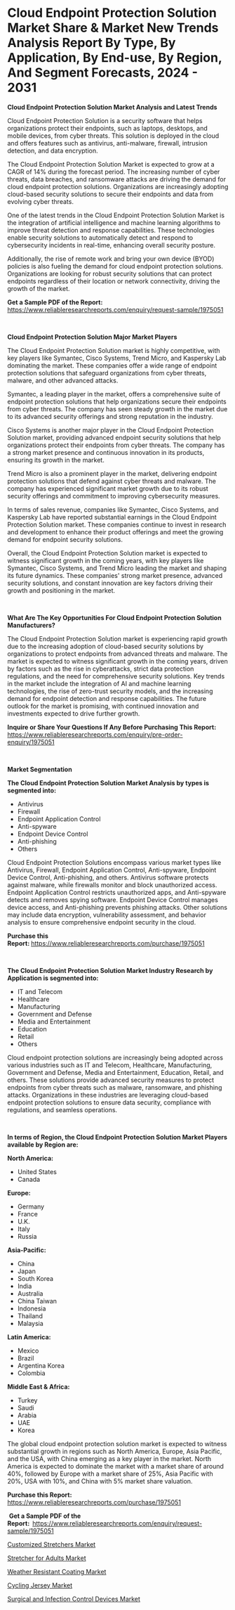 <p><h1>Cloud Endpoint Protection Solution Market Share & Market New Trends Analysis Report By Type, By Application, By End-use, By Region, And Segment Forecasts, 2024 - 2031</h1></p><p><strong>Cloud Endpoint Protection Solution Market Analysis and Latest Trends</strong></p>
<p><p>Cloud Endpoint Protection Solution is a security software that helps organizations protect their endpoints, such as laptops, desktops, and mobile devices, from cyber threats. This solution is deployed in the cloud and offers features such as antivirus, anti-malware, firewall, intrusion detection, and data encryption.</p><p>The Cloud Endpoint Protection Solution Market is expected to grow at a CAGR of 14% during the forecast period. The increasing number of cyber threats, data breaches, and ransomware attacks are driving the demand for cloud endpoint protection solutions. Organizations are increasingly adopting cloud-based security solutions to secure their endpoints and data from evolving cyber threats.</p><p>One of the latest trends in the Cloud Endpoint Protection Solution Market is the integration of artificial intelligence and machine learning algorithms to improve threat detection and response capabilities. These technologies enable security solutions to automatically detect and respond to cybersecurity incidents in real-time, enhancing overall security posture.</p><p>Additionally, the rise of remote work and bring your own device (BYOD) policies is also fueling the demand for cloud endpoint protection solutions. Organizations are looking for robust security solutions that can protect endpoints regardless of their location or network connectivity, driving the growth of the market.</p></p>
<p><strong>Get a Sample PDF of the Report:&nbsp;</strong> <a href="https://www.reliableresearchreports.com/enquiry/request-sample/1975051">https://www.reliableresearchreports.com/enquiry/request-sample/1975051</a></p>
<p>&nbsp;</p>
<p><strong>Cloud Endpoint Protection Solution Major Market Players</strong></p>
<p><p>The Cloud Endpoint Protection Solution market is highly competitive, with key players like Symantec, Cisco Systems, Trend Micro, and Kaspersky Lab dominating the market. These companies offer a wide range of endpoint protection solutions that safeguard organizations from cyber threats, malware, and other advanced attacks.</p><p>Symantec, a leading player in the market, offers a comprehensive suite of endpoint protection solutions that help organizations secure their endpoints from cyber threats. The company has seen steady growth in the market due to its advanced security offerings and strong reputation in the industry.</p><p>Cisco Systems is another major player in the Cloud Endpoint Protection Solution market, providing advanced endpoint security solutions that help organizations protect their endpoints from cyber threats. The company has a strong market presence and continuous innovation in its products, ensuring its growth in the market.</p><p>Trend Micro is also a prominent player in the market, delivering endpoint protection solutions that defend against cyber threats and malware. The company has experienced significant market growth due to its robust security offerings and commitment to improving cybersecurity measures.</p><p>In terms of sales revenue, companies like Symantec, Cisco Systems, and Kaspersky Lab have reported substantial earnings in the Cloud Endpoint Protection Solution market. These companies continue to invest in research and development to enhance their product offerings and meet the growing demand for endpoint security solutions.</p><p>Overall, the Cloud Endpoint Protection Solution market is expected to witness significant growth in the coming years, with key players like Symantec, Cisco Systems, and Trend Micro leading the market and shaping its future dynamics. These companies' strong market presence, advanced security solutions, and constant innovation are key factors driving their growth and positioning in the market.</p></p>
<p>&nbsp;</p>
<p><strong>What Are The Key Opportunities For Cloud Endpoint Protection Solution Manufacturers?</strong></p>
<p><p>The Cloud Endpoint Protection Solution market is experiencing rapid growth due to the increasing adoption of cloud-based security solutions by organizations to protect endpoints from advanced threats and malware. The market is expected to witness significant growth in the coming years, driven by factors such as the rise in cyberattacks, strict data protection regulations, and the need for comprehensive security solutions. Key trends in the market include the integration of AI and machine learning technologies, the rise of zero-trust security models, and the increasing demand for endpoint detection and response capabilities. The future outlook for the market is promising, with continued innovation and investments expected to drive further growth.</p></p>
<p><strong>Inquire or Share Your Questions If Any Before Purchasing This Report:</strong> <a href="https://www.reliableresearchreports.com/enquiry/pre-order-enquiry/1975051">https://www.reliableresearchreports.com/enquiry/pre-order-enquiry/1975051</a></p>
<p>&nbsp;</p>
<p><strong>Market Segmentation</strong></p>
<p><strong>The Cloud Endpoint Protection Solution Market Analysis by types is segmented into:</strong></p>
<p><ul><li>Antivirus</li><li>Firewall</li><li>Endpoint Application Control</li><li>Anti-spyware</li><li>Endpoint Device Control</li><li>Anti-phishing</li><li>Others</li></ul></p>
<p><p>Cloud Endpoint Protection Solutions encompass various market types like Antivirus, Firewall, Endpoint Application Control, Anti-spyware, Endpoint Device Control, Anti-phishing, and others. Antivirus software protects against malware, while firewalls monitor and block unauthorized access. Endpoint Application Control restricts unauthorized apps, and Anti-spyware detects and removes spying software. Endpoint Device Control manages device access, and Anti-phishing prevents phishing attacks. Other solutions may include data encryption, vulnerability assessment, and behavior analysis to ensure comprehensive endpoint security in the cloud.</p></p>
<p><strong>Purchase this Report:&nbsp;</strong><a href="https://www.reliableresearchreports.com/purchase/1975051">https://www.reliableresearchreports.com/purchase/1975051</a></p>
<p>&nbsp;</p>
<p><strong>The Cloud Endpoint Protection Solution Market Industry Research by Application is segmented into:</strong></p>
<p><ul><li>IT and Telecom</li><li>Healthcare</li><li>Manufacturing</li><li>Government and Defense</li><li>Media and Entertainment</li><li>Education</li><li>Retail</li><li>Others</li></ul></p>
<p><p>Cloud endpoint protection solutions are increasingly being adopted across various industries such as IT and Telecom, Healthcare, Manufacturing, Government and Defense, Media and Entertainment, Education, Retail, and others. These solutions provide advanced security measures to protect endpoints from cyber threats such as malware, ransomware, and phishing attacks. Organizations in these industries are leveraging cloud-based endpoint protection solutions to ensure data security, compliance with regulations, and seamless operations.</p></p>
<p>&nbsp;</p>
<p><strong>In terms of Region, the Cloud Endpoint Protection Solution Market Players available by Region are:</strong></p>
<p>
    <p> <strong> North America: </strong>
        <ul>
            <li>United States</li>
            <li>Canada</li>
        </ul>
        </p> 
    <p> <strong> Europe: </strong>
        <ul>
            <li>Germany</li>
            <li>France</li>
            <li>U.K.</li>
            <li>Italy</li>
            <li>Russia</li>
        </ul>
        </p> 
    <p> <strong> Asia-Pacific: </strong>
        <ul>
            <li>China</li>
            <li>Japan</li>
            <li>South Korea</li>
            <li>India</li>
            <li>Australia</li>
            <li>China Taiwan</li>
            <li>Indonesia</li>
            <li>Thailand</li>
            <li>Malaysia</li>
        </ul>
        </p> 
    <p> <strong> Latin America: </strong>
        <ul>
            <li>Mexico</li>
            <li>Brazil</li>
            <li>Argentina Korea</li>
            <li>Colombia</li>
        </ul>
        </p> 
    <p> <strong> Middle East & Africa: </strong>
        <ul>
            <li>Turkey</li>
            <li>Saudi</li>
            <li>Arabia</li>
            <li>UAE</li>
            <li>Korea</li>
        </ul>
    </p>
    </p>
<p><p>The global cloud endpoint protection solution market is expected to witness substantial growth in regions such as North America, Europe, Asia Pacific, and the USA, with China emerging as a key player in the market. North America is expected to dominate the market with a market share of around 40%, followed by Europe with a market share of 25%, Asia Pacific with 20%, USA with 10%, and China with 5% market share valuation.</p></p>
<p><strong>Purchase this Report: </strong><a href="https://www.reliableresearchreports.com/purchase/1975051">https://www.reliableresearchreports.com/purchase/1975051</a></p>
<p>&nbsp;<strong>Get a Sample PDF of the Report:&nbsp;&nbsp;</strong><a href="https://www.reliableresearchreports.com/enquiry/request-sample/1975051">https://www.reliableresearchreports.com/enquiry/request-sample/1975051</a></p>
<p><strong></strong></p>
<p><p><a href="https://changeable-paste-463.notion.site/Customized-Stretchers-Market-Provides-a-Comprehensive-Analysis-Including-a-Macro-Overview-of-the-Mar-6d4b996ad2214ef58952837058b2829f">Customized Stretchers Market</a></p><p><a href="https://fuschia-pecorino-a6d.notion.site/Stretcher-for-Adults-Market-Size-Focuses-on-Market-Dynamics-In-Depth-Analysis-and-Future-Projection-ceee8ce9f4194a85a54a4c2652bf842f">Stretcher for Adults Market</a></p><p><a href="https://view.publitas.com/reportprime-1/weather-resistant-coating-market-size-and-growth-market-segmentation-regional-and-country-breakdowns-and-market-trends-for-period-from-2024-2031/">Weather Resistant Coating Market</a></p><p><a href="https://view.publitas.com/reportprime-1/cycling-jersey-market-size-share-trends-analysis-report-by-material-by-type-by-end-user-by-region-and-segment-forecasts-2024-2031/">Cycling Jersey Market</a></p><p><a href="https://florentine-yuzu-f42.notion.site/Surgical-and-Infection-Control-Devices-Market-Provides-a-Comprehensive-Analysis-Including-a-Macro-Ov-fccf26c12b484cc48ceb5415156e0546">Surgical and Infection Control Devices Market</a></p></p>